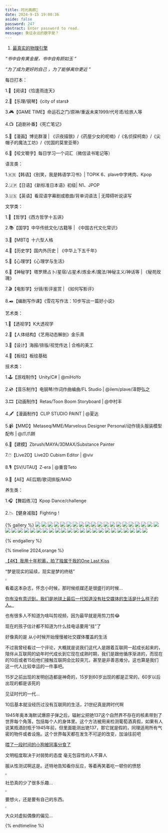 ```yaml
---
title: 时光画廊🔖
date: 2024-9-15 19:00:36
aside: false
password: 247  
abstract: Enter password to read. 
message: 象征永远的数字是？
---
```


<!-- timeline 喜闻乐见 -->

1. [最真实的物理引擎](https://weibo.com/1640766861/5085018974064592)

<!-- endtimeline -->

<!-- timeline 置顶🎯 -->

*“书中自有黄金屋，书中自有颜如玉 ”*    

*“为了成为更好的自己 ，为了能够离你更近 ”*  

每日打本：

1.📖【阅读】《恰逢雨连天》

2.🎹【乐理/钢琴】《city of stars》

3.🎮️【GAME TIME】命运石之门/原神/重返未来1999/代号鸢/绘旅人等

4.📺️【追剧补番】《死亡笔记》

5.📔【漫画】博览群漫 | 《识夜描银》/《药屋少女的呢喃》/《名侦探柯南》/《尖帽子的魔法工坊》/《忧国的莫里亚蒂》

6.🌷【咬文嚼字】每日学习一个词汇（微信读书笔记等）

语言类：

1.🇰🇷【韩语】《别笑，我是韩语学习书》| TOPIK 6、plave中字烤肉、Kpop

2.🇯🇵【日语】《新标准日本语》初级| N1、JPOP

3.🇺🇸【英语】看双语字幕剧或歌曲/背单词语法 | 无障碍听说读写

文学类：

1.📓【哲学】《西方哲学十五讲》

2.📚️【国学】中华传统文化/古籍等 |  《中国古代文化常识》

3.📗【MBTI】十六型人格

4.📜【历史学】国内外历史 | 《中华上下五千年》

5.📘【心理学】《心理学与生活》

6.🔮【神秘学】塔罗牌占卜/星宿/占星术/炼金术/魔法/神秘主义/神话等 | 《秘苑玫瑰》

7.🎬️【电影学】分镜/影评鉴赏 | 《如何写影评》

8.✒️【编剧写作课】《雪花写作法：10步写出一篇好小说》

艺术类：

1.🔭【透视学】K大透视学

2.🤺【人体结构】《艺用动态解剖》金乐熹

3.📼【设计】海报/排版/视觉传达 | 合格的美工 

4.🎨【板绘】板绘基础

技术类：

1.🕹️【游戏制作】Unity/C# | @miHoYo

2.💿️【音乐制作】电钢琴/作词作曲编曲/FL Studio | @ilem/plave/泽野弘之

3.🎞️【动画制作】Retas/Toon Boom Storyboard | @中村丰

4.🖋️【漫画制作】CLIP STUDIO PAINT | @夏达

5.📹️【MMD】Metaseq/MME/Marvelous Designer Personal/动作镜头服装模型配布 | @爪爪餅

6.🗿【建模】Zbrush/MAYA/3DMAX/Substance Painter

7.🖱️【Live2D】Live2D Cubism Editor | @viv

8.🎙️【SV/UTAU】Z-era | @重音Teto

9.📸【AE】AE后期/歌词排版/MAD

养生类：

1.🎧️【舞蹈练习】Kpop Dance/challenge

2.📉【健身减脂】Fighting！

<!-- endtimeline -->

{% gallery %}
![](https://pic.imgdb.cn/item/66e80704d9c307b7e93feacc.jpg)
![](https://pic.imgdb.cn/item/66e80704d9c307b7e93feb2a.jpg)
![](https://pic.imgdb.cn/item/66e80704d9c307b7e93feb41.jpg)
![](https://pic.imgdb.cn/item/66e80704d9c307b7e93feb76.jpg)
![](https://pic.imgdb.cn/item/66e80704d9c307b7e93febc7.png)
![](https://pic.imgdb.cn/item/66e80734d9c307b7e9402571.png)
![](https://pic.imgdb.cn/item/66e80734d9c307b7e94025d9.png)
![](https://pic.imgdb.cn/item/66e80735d9c307b7e9402649.png)
![](https://pic.imgdb.cn/item/66e80749d9c307b7e9403d7b.jpg)
![](https://pic.imgdb.cn/item/66e8074ad9c307b7e9403e3d.jpg)
![](https://pic.imgdb.cn/item/66e8076ed9c307b7e9406ed2.jpg)
![](https://pic.imgdb.cn/item/66e8076ed9c307b7e9406f1a.jpg)
![](https://pic.imgdb.cn/item/66e8076ed9c307b7e9406f7c.jpg)
![](https://pic.imgdb.cn/item/66e8076fd9c307b7e9407007.jpg)
![](https://pic.imgdb.cn/item/66e8076fd9c307b7e9406fce.jpg)
![](https://pic.imgdb.cn/item/66e8076fd9c307b7e9407007.jpg)
![](https://pic.imgdb.cn/item/66e80840d9c307b7e941956b.jpg)
![](https://pic.imgdb.cn/item/66e80841d9c307b7e9419643.jpg)
![](https://pic.imgdb.cn/item/66e80841d9c307b7e9419682.jpg)
![](https://pic.imgdb.cn/item/66e80841d9c307b7e94196f9.jpg)
![](https://pic.imgdb.cn/item/66e80883d9c307b7e941ee50.jpg)
![](https://pic.imgdb.cn/item/66e80883d9c307b7e941ee79.jpg)
![](https://pic.imgdb.cn/item/66e80883d9c307b7e941ef09.jpg)
![](https://pic.imgdb.cn/item/66e80884d9c307b7e941ef63.jpg)
![](https://pic.imgdb.cn/item/66e80884d9c307b7e941f00d.jpg)
![](https://pic.imgdb.cn/item/66e808d5d9c307b7e942508b.jpg)
![](https://pic.imgdb.cn/item/66e808d5d9c307b7e94250c2.jpg)
![](https://pic.imgdb.cn/item/66e808d6d9c307b7e942516b.jpg)
![](https://pic.imgdb.cn/item/66e808d6d9c307b7e94251b9.jpg)
![](https://pic.imgdb.cn/item/66e8091fd9c307b7e942c738.png)
![](https://pic.imgdb.cn/item/66e809b7d9c307b7e9436a47.jpg)
![](https://pic.imgdb.cn/item/66e809b8d9c307b7e9436a6e.jpg)
![](https://pic.imgdb.cn/item/66e809b8d9c307b7e9436a91.jpg)
![](https://pic.imgdb.cn/item/66e809b8d9c307b7e9436ad4.png)
![](https://pic.imgdb.cn/item/66e809b8d9c307b7e9436aff.png)
![](https://pic.imgdb.cn/item/66e809e1d9c307b7e943a140.jpg)
![](https://pic.imgdb.cn/item/66e809e2d9c307b7e943a1e4.jpg)
![](https://pic.imgdb.cn/item/66e809e2d9c307b7e943a223.jpg)
![](https://pic.imgdb.cn/item/66e809e2d9c307b7e943a23e.jpg)
![](https://pic.imgdb.cn/item/66e809e2d9c307b7e943a286.jpg)
![](https://pic.imgdb.cn/item/66e80a16d9c307b7e943ecd1.jpg)
![](https://pic.imgdb.cn/item/66e80a16d9c307b7e943ecfe.jpg)
![](https://pic.imgdb.cn/item/66e80a16d9c307b7e943ed55.png)


{% endgallery %}







{% timeline 2024,orange %}

<!-- timeline 2024-09-13 -->

[【4K】我用十年积蓄，拍了独属于我的One Last Kiss](https://www.bilibili.com/video/BV1pX4be5EJ3/?spm_id_from=333.1007.tianma.2-1-4.click&vd_source=683accdf4a366c372d15625bf59c99d7)

“梦是现实的延续，现实是梦的终结”

<!-- endtimeline -->

<!-- timeline 09-14 -->

<img src="https://pic.imgdb.cn/item/66e6c8b6d9c307b7e9b2dc1d.jpg" style="zoom:33%;" />

看着这本杂志，怀念小时候，那时候纸媒还是很盛行的时候...

<!-- endtimeline -->

<!-- timeline 09-12 -->

[你有没有意识到，我们是地球上最后一代知道没有社交媒体的生活是什么样子的人。 ](https://weibo.com/3911558393/5077893231414463)

也有很多人不知道为啥叫剪视频，因为最早就是用剪刀剪😂

现在的孩子估计都不知道为什么挂电话要用“挂”了

好像真的是 从小时候开始慢慢被社交媒体覆盖的生活

不过我曾经看过一个评论，大概就是说我们这代人是跟着互联网一起成长起来的，陪伴从互联网的幼年时代成长到它现在成熟时期，我们是跟他循序渐进的，而现在的10后或者15后他们接触互联网会比较突兀，甚至是非善恶难分。这也算是我们这一代人比较幸运的一件事吧。

15岁之前出现的发明创造都是神奇的，15岁到60岁出现的都是正常的，60岁以后出现的都是该死的

见证时代的一代…

10后基本就没经历过没有互联网的生活，21世纪真是跨时代啊

1945年奥本海默试爆原子弹之后，辐射尘把铯137这个自然界不存在的核素带到了世界每个角落，包括每个人的身体里。这个方法被用来检测葡萄酒真假，如果有人说某瓶酒封瓶于1945年前，但里面能测出铯137，那它就是假的，同理适用所有气密的物件或者设施。这个世界每天都在发生不可逆的改变，加油往前吧

<!-- endtimeline -->

<!-- timeline 09-12 -->

[喂了一段时间的小狗被同事分食了](https://weibo.com/2198612292/5077820866822440)

文明程度取决于对弱势的态度 毫无包容性的人不算人

服从性测试啊这是。还特地告知看你反应，等着再笑着吃一顿你的愤怒

<!-- endtimeline -->

<!-- timeline 09-10 -->

<img src="https://pic.imgdb.cn/item/66e6c8b7d9c307b7e9b2dc3d.jpg" style="zoom:33%;" />

社恐真的少了很多乐趣...

<!-- endtimeline -->

<!-- timeline 09-02 -->

<img src="https://pic.imgdb.cn/item/66e6c8b7d9c307b7e9b2dc62.jpg" style="zoom:33%;" />

要想火，还是要有自己的东西。

<!-- endtimeline -->

<!-- timeline 08-19 -->

<img src="https://pic.imgdb.cn/item/66e6c8b7d9c307b7e9b2dcc1.jpg" style="zoom: 25%;" />

大众对虚拟偶像的偏见...

<!-- endtimeline -->

{% endtimeline %}

